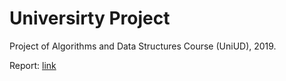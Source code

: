 # Universirty Project
Project of Algorithms and Data Structures Course (UniUD), 2019.

Report: [link](https://github.com/federicozanardo/algorithms-project/blob/master/relazione.pdf)
